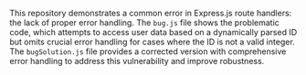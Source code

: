 This repository demonstrates a common error in Express.js route handlers: the lack of proper error handling.  The `bug.js` file shows the problematic code, which attempts to access user data based on a dynamically parsed ID but omits crucial error handling for cases where the ID is not a valid integer. The `bugSolution.js` file provides a corrected version with comprehensive error handling to address this vulnerability and improve robustness.